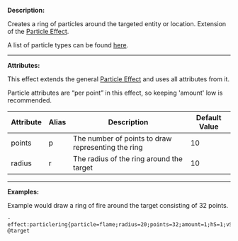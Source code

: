 **Description:** 

Creates a ring of particles around the targeted entity or location. Extension of the [Particle Effect](/skills/effects/particles).

A list of particle types can be found [here](/skills/effects/particles/types).

---

**Attributes:**

This effect extends the general [Particle Effect](/skills/effects/particles) and uses all attributes from it.

Particle attributes are “per point” in this effect, so keeping 'amount' low is recommended.

| Attribute       | Alias    | Description                                         | Default Value |
| --------------- | -------- | --------------------------------------------------- | ------------- |
| points          | p        | The number of points to draw representing the ring  | 10            |
| radius          | r        | The radius of the ring around the target            | 10            |

---

**Examples:**

Example would draw a ring of fire around the target consisting of 32 points.

```
- effect:particlering{particle=flame;radius=20;points=32;amount=1;hS=1;vS=0} @target
```